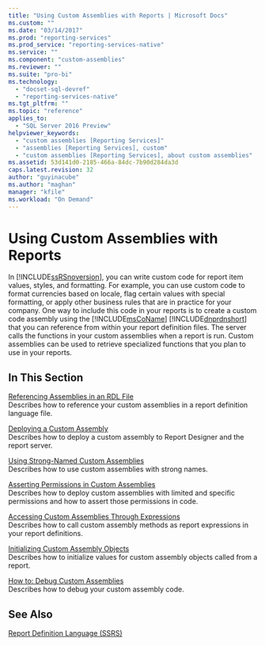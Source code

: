 ```yaml
---
title: "Using Custom Assemblies with Reports | Microsoft Docs"
ms.custom: ""
ms.date: "03/14/2017"
ms.prod: "reporting-services"
ms.prod_service: "reporting-services-native"
ms.service: ""
ms.component: "custom-assemblies"
ms.reviewer: ""
ms.suite: "pro-bi"
ms.technology: 
  - "docset-sql-devref"
  - "reporting-services-native"
ms.tgt_pltfrm: ""
ms.topic: "reference"
applies_to: 
  - "SQL Server 2016 Preview"
helpviewer_keywords: 
  - "custom assemblies [Reporting Services]"
  - "assemblies [Reporting Services], custom"
  - "custom assemblies [Reporting Services], about custom assemblies"
ms.assetid: 53d141d0-2185-466a-84dc-7b90d284da3d
caps.latest.revision: 32
author: "guyinacube"
ms.author: "maghan"
manager: "kfile"
ms.workload: "On Demand"
---
```

# Using Custom Assemblies with Reports
  In [!INCLUDE[ssRSnoversion](../../includes/ssrsnoversion-md.md)], you can write custom code for report item values, styles, and formatting. For example, you can use custom code to format currencies based on locale, flag certain values with special formatting, or apply other business rules that are in practice for your company. One way to include this code in your reports is to create a custom code assembly using the [!INCLUDE[msCoName](../../includes/msconame-md.md)] [!INCLUDE[dnprdnshort](../../includes/dnprdnshort-md.md)] that you can reference from within your report definition files. The server calls the functions in your custom assemblies when a report is run. Custom assemblies can be used to retrieve specialized functions that you plan to use in your reports.  
  
## In This Section  
 [Referencing Assemblies in an RDL File](../../reporting-services/custom-assemblies/referencing-assemblies-in-an-rdl-file.md)  
 Describes how to reference your custom assemblies in a report definition language file.  
  
 [Deploying a Custom Assembly](../../reporting-services/custom-assemblies/deploying-a-custom-assembly.md)  
 Describes how to deploy a custom assembly to Report Designer and the report server.  
  
 [Using Strong-Named Custom Assemblies](../../reporting-services/custom-assemblies/using-strong-named-custom-assemblies.md)  
 Describes how to use custom assemblies with strong names.  
  
 [Asserting Permissions in Custom Assemblies](../../reporting-services/custom-assemblies/asserting-permissions-in-custom-assemblies.md)  
 Describes how to deploy custom assemblies with limited and specific permissions and how to assert those permissions in code.  
  
 [Accessing Custom Assemblies Through Expressions](../../reporting-services/custom-assemblies/accessing-custom-assemblies-through-expressions.md)  
 Describes how to call custom assembly methods as report expressions in your report definitions.  
  
 [Initializing Custom Assembly Objects](../../reporting-services/custom-assemblies/initializing-custom-assembly-objects.md)  
 Describes how to initialize values for custom assembly objects called from a report.  
  
 [How to: Debug Custom Assemblies](../../reporting-services/custom-assemblies/how-to-debug-custom-assemblies.md)  
 Describes how to debug your custom assembly code.  
  
## See Also  
 [Report Definition Language &#40;SSRS&#41;](../../reporting-services/reports/report-definition-language-ssrs.md)  
  
  
